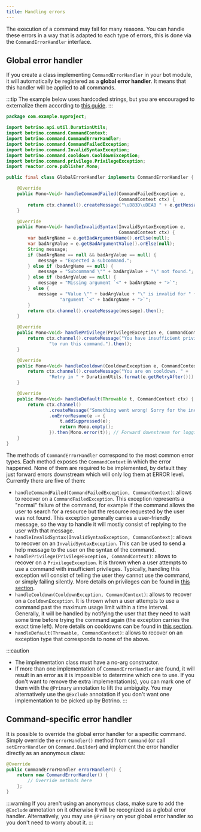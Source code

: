 ```yaml
---
title: Handling errors
---
```


The execution of a command may fail for many reasons. You can handle these errors in a way that is adapted to each type of errors, this is done via the `CommandErrorHandler` interface.

## Global error handler

If you create a class implementing `CommandErrorHandler` in your bot module, it will automatically be registered as a **global error handler**. It means that this handler will be applied to all commands.

:::tip
The example below uses hardcoded strings, but you are encouraged to externalize them according to [this guide](../api/i18n.md).
:::

```java
package com.example.myproject;

import botrino.api.util.DurationUtils;
import botrino.command.CommandContext;
import botrino.command.CommandErrorHandler;
import botrino.command.CommandFailedException;
import botrino.command.InvalidSyntaxException;
import botrino.command.cooldown.CooldownException;
import botrino.command.privilege.PrivilegeException;
import reactor.core.publisher.Mono;

public final class GlobalErrorHandler implements CommandErrorHandler {

    @Override
    public Mono<Void> handleCommandFailed(CommandFailedException e,
                                          CommandContext ctx) {
        return ctx.channel().createMessage("\uD83D\uDEAB " + e.getMessage()).then();
    }

    @Override
    public Mono<Void> handleInvalidSyntax(InvalidSyntaxException e,
                                          CommandContext ctx) {
        var badArgName = e.getBadArgumentName().orElse(null);
        var badArgValue = e.getBadArgumentValue().orElse(null);
        String message;
        if (badArgName == null && badArgValue == null) {
            message = "Expected a subcommand.";
        } else if (badArgName == null) {
            message = "Subcommand \"" + badArgValue + "\" not found.";
        } else if (badArgValue == null) {
            message = "Missing argument `<" + badArgName + ">`";
        } else {
            message = "Value \"" + badArgValue + "\" is invalid for " +
                    "argument `<" + badArgName + ">`";
        }
        return ctx.channel().createMessage(message).then();
    }

    @Override
    public Mono<Void> handlePrivilege(PrivilegeException e, CommandContext ctx) {
        return ctx.channel().createMessage("You have insufficient privileges " +
                "to run this command.").then();
    }

    @Override
    public Mono<Void> handleCooldown(CooldownException e, CommandContext ctx) {
        return ctx.channel().createMessage("You are on cooldown. " +
                "Retry in " + DurationUtils.format(e.getRetryAfter())).then();
    }

    @Override
    public Mono<Void> handleDefault(Throwable t, CommandContext ctx) {
        return ctx.channel()
                .createMessage("Something went wrong! Sorry for the inconvenience.")
                .onErrorResume(e -> {
                    t.addSuppressed(e);
                    return Mono.empty();
                }).then(Mono.error(t)); // Forward downstream for logging
    }
}
```

The methods of `CommandErrorHandler` correspond to the most common error types. Each method exposes the `CommandContext` in which the error happened. None of them are required to be implemented, by default they just forward errors downstream which will only log them at ERROR level. Currently there are five of them:

* `handleCommandFailed(CommandFailedException, CommandContext)`: allows to recover on a `CommandFailedException`. This exception represents a "normal" failure of the command, for example if the command allows the user to search for a resource but the resource requested by the user was not found. This exception generally carries a user-friendly message, so the way to handle it will mostly consist of replying to the user with that message.
* `handleInvalidSyntax(InvalidSyntaxException, CommandContext)`: allows to recover on an `InvalidSyntaxException`. This can be used to send a help message to the user on the syntax of the command.
* `handlePrivilege(PrivilegeException, CommandContext)`: allows to recover on a `PrivilegeException`. It is thrown when a user attempts to use a command with insufficient privileges. Typically, handling this exception will consist of telling the user they cannot use the command, or simply failing silently. More details on privileges can be found in [this section](privileges.md).
* `handleCooldown(CooldownException, CommandContext)`: allows to recover on a `CooldownException`. It is thrown when a user attempts to use a command past the maximum usage limit within a time interval. Generally, it will be handled by notifying the user that they need to wait some time before trying the command again (the exception carries the exact time left). More details on cooldowns can be found in [this section](cooldowns.md).
* `handleDefault(Throwable, CommandContext)`: allows to recover on an exception type that corresponds to none of the above.

:::caution
* The implementation class must have a no-arg constructor.
* If more than one implementation of `CommandErrorHandler` are found, it will result in an error as it is impossible to determine which one to use. If you don't want to remove the extra implementation(s), you can mark one of them with the `@Primary` annotation to lift the ambiguity. You may alternatively use the `@Exclude` annotation if you don't want one implementation to be picked up by Botrino.
:::

## Command-specific error handler

It is possible to override the global error handler for a specific command. Simply override the `errorHandler()` method from `Command` (or call `setErrorHandler` on `Command.Builder`) and implement the error handler directly as an anonymous class:

```java
@Override
public CommandErrorHandler errorHandler() {
    return new CommandErrorHandler() {
        // Override methods here
    };
}
```

:::warning
If you aren't using an anonymous class, make sure to add the `@Exclude` annotation on it otherwise it will be recognized as a global error handler. Alternatively, you may use `@Primary` on your global error handler so you don't need to worry about it.
:::
